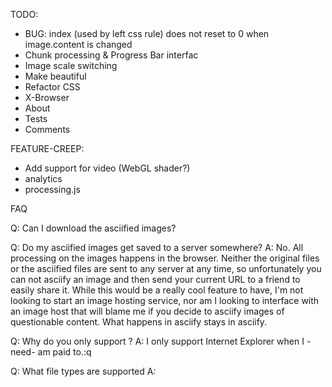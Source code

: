TODO:

* BUG: index (used by left css rule) does not reset to 0 when image.content is changed
* Chunk processing & Progress Bar interfac
* Image scale switching
* Make beautiful
* Refactor CSS
* X-Browser
* About
* Tests
* Comments

FEATURE-CREEP:

* Add support for video (WebGL shader?)
* analytics
* processing.js

FAQ

Q: Can I download the asciified images?

Q: Do my asciified images get saved to a server somewhere?
A: No. All processing on the images happens in the browser. Neither the original files or the asciified files are sent to any server at any time, so unfortunately you can not asciify an image and then send your current URL to a friend to easily share it. While this would be a really cool feature to have, I'm not looking to start an image hosting service, nor am I looking to interface with an image host that will blame me if you decide to asciify images of questionable content. What happens in asciify stays in asciify.

Q: Why do you only support <supported browsers>?
A: I only support Internet Explorer when I -need- am paid to.:q

Q: What file types are supported
A:
